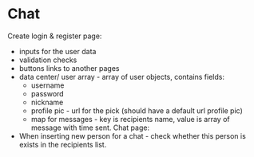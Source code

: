 # Chat
Create login & register page:
  * inputs for the user data
  * validation checks
  * buttons links to another pages
  * data center/ user array - array of user objects, contains fields:
    * username
    * password
    * nickname
    * profile pic - url for the pick (should have a default url profile pic)
    * map for messages - key is recipients name, value is array of message with time sent.
Chat page:
* When inserting new person for a chat - check whether this person is exists in the recipients list.
